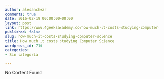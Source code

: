 ```yaml
---
author: alesanchezr
comments: true
date: 2016-02-19 00:00:00+00:00
layout: post
link: https://www.4geeksacademy.co/how-much-it-costs-studying-computer-science/
published: false
slug: how-much-it-costs-studying-computer-science
title: How much it costs studying Computer Science
wordpress_id: 710
categories:
- Sin categoría

---
```


No Content Found

